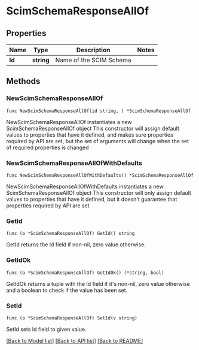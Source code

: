 # ScimSchemaResponseAllOf

## Properties

Name | Type | Description | Notes
------------ | ------------- | ------------- | -------------
**Id** | **string** | Name of the SCIM Schema | 

## Methods

### NewScimSchemaResponseAllOf

`func NewScimSchemaResponseAllOf(id string, ) *ScimSchemaResponseAllOf`

NewScimSchemaResponseAllOf instantiates a new ScimSchemaResponseAllOf object
This constructor will assign default values to properties that have it defined,
and makes sure properties required by API are set, but the set of arguments
will change when the set of required properties is changed

### NewScimSchemaResponseAllOfWithDefaults

`func NewScimSchemaResponseAllOfWithDefaults() *ScimSchemaResponseAllOf`

NewScimSchemaResponseAllOfWithDefaults instantiates a new ScimSchemaResponseAllOf object
This constructor will only assign default values to properties that have it defined,
but it doesn't guarantee that properties required by API are set

### GetId

`func (o *ScimSchemaResponseAllOf) GetId() string`

GetId returns the Id field if non-nil, zero value otherwise.

### GetIdOk

`func (o *ScimSchemaResponseAllOf) GetIdOk() (*string, bool)`

GetIdOk returns a tuple with the Id field if it's non-nil, zero value otherwise
and a boolean to check if the value has been set.

### SetId

`func (o *ScimSchemaResponseAllOf) SetId(v string)`

SetId sets Id field to given value.



[[Back to Model list]](../README.md#documentation-for-models) [[Back to API list]](../README.md#documentation-for-api-endpoints) [[Back to README]](../README.md)


